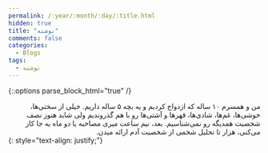 ```yaml
---
permalink: /:year/:month/:day/:title.html
hidden: true
title: "نوشته"
comments: false
categories:
  - Blogs
tags:
  - نوشته
---
```


{::options parse_block_html="true" /}
<div dir='rtl' align='right'>
من و همسرم ۱۰ ساله که ازدواج کردیم و یه بچه ۵ ساله داریم. خیلی از سختی‌ها، خوشی‌ها، غم‌ها، شادی‌ها، قهرها و آشتی‌ها رو با هم گذروندیم ولی شاید هنوز‌ نصف شخصیت همدیگه رو نمی‌شناسیم.
بعد، نیم ساعت میری مصاحبه یا دو ماه یه جا کار می‌کنی، هزار تا تحلیل شخمی از شخصیت آدم ارائه میدن.
</div>
{: style="text-align: justify;"}